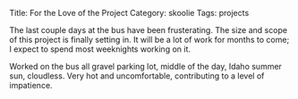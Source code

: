 Title: For the Love of the Project
Category: skoolie
Tags: projects

The last couple days at the bus have been frusterating.
The size and scope of
this project is finally setting in. It will be a lot of work for months to come;
I expect to spend most weeknights working on it.

Worked on the bus all gravel parking lot, middle of the day, Idaho summer sun, cloudless. Very hot and
uncomfortable, contributing to a level of impatience.


